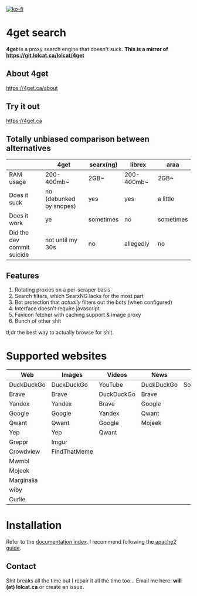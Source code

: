 [![ko-fi](https://ko-fi.com/img/githubbutton_sm.svg)](https://ko-fi.com/W7W2OZK5H)

# 4get search
**4get** is a proxy search engine that doesn't suck.
**This is a mirror of https://git.lolcat.ca/lolcat/4get**
## About 4get
https://4get.ca/about

## Try it out
https://4get.ca

## Totally unbiased comparison between alternatives

|                            | 4get                    | searx(ng) | librex      | araa      |
|----------------------------|-------------------------|-----------|-------------|-----------|
| RAM usage                  | 200-400mb~              | 2GB~      | 200-400mb~  | 2GB~      |
| Does it suck               | no (debunked by snopes) | yes       | yes         | a little  |
| Does it work               | ye                      | sometimes | no          | sometimes |
| Did the dev commit suicide | not until my 30s        | no        | allegedly   | no        |

## Features
1. Rotating proxies on a per-scraper basis
2. Search filters, which SearxNG lacks for the most part
3. Bot protection that *actually* filters out the bots (when configured)
4. Interface doesn't require javascript
5. Favicon fetcher with caching support & image proxy
6. Bunch of other shit

tl;dr the best way to actually browse for shit.

# Supported websites

| Web        | Images       | Videos     | News       | Music      | Autocompleter |
|------------|--------------|------------|------------|------------|---------------|
| DuckDuckGo | DuckDuckGo   | YouTube    | DuckDuckGo | Soundcloud | Brave         |
| Brave      | Brave        | DuckDuckGo | Brave      |            | DuckDuckGo    |
| Yandex     | Yandex       | Brave      | Google     |            | Yandex        |
| Google     | Google       | Yandex     | Qwant      |            | Google        |
| Qwant      | Qwant        | Google     | Mojeek     |            | Qwant         |
| Yep        | Yep          | Qwant      |            |            | Yep           |
| Greppr     | Imgur        |            |            |            | Marginalia    |
| Crowdview  | FindThatMeme |            |            |            | YouTube       |
| Mwmbl      |              |            |            |            | Soundcloud    |
| Mojeek     |              |            |            |            |               |
| Marginalia |              |            |            |            |               |
| wiby       |              |            |            |            |               |
| Curlie     |              |            |            |            |               |

# Installation
Refer to the <a href="https://git.lolcat.ca/lolcat/4get/src/branch/master/docs/">documentation index</a>. I recommend following the <a href="https://git.lolcat.ca/lolcat/4get/src/branch/master/docs/apache2.md">apache2 guide</a>.

## Contact
Shit breaks all the time but I repair it all the time too... Email me here: <b>will (at) lolcat.ca</b> or create an issue.
